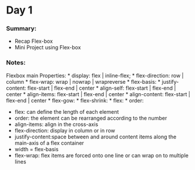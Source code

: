 # Day 1

### Summary: 
* Recap Flex-box
* Mini Project using Flex-box

### Notes: 
Flexbox main Properties: 
    * display: flex | inline-flex;
    * flex-direction: row | column
    * flex-wrap: wrap | nowrap | wrapreverse
    * flex-basis: <lenght>
    * justify-content: flex-start | flex-end | center
    * align-self: flex-start | flex-end | center
    * align-items: flex-start | flex-end | center
    * align-content: flex-start | flex-end | center
    * flex-gow: <number>
    * flex-shrink: <number>
    * flex: <integer>
    * order: <integer>

* flex: can define the length of each element
* order: the element can be rearranged according to the number
* align-items: align in the cross-axis
* flex-direction: display in column or in row
* justify-content:space between and around content items along the main-axis of a flex container
* width = flex-basis
* flex-wrap:  flex items are forced onto one line or can wrap on to multiple lines